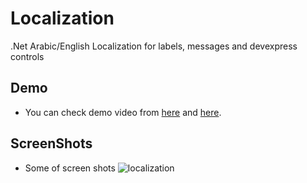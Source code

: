 # Localization
.Net Arabic/English Localization for labels, messages and devexpress controls

## Demo
- You can check demo video from [here](https://drive.google.com/file/d/1elNE4zNY2MES9dRzNdSe-X8XV8az2qZQ/view?usp=sharing) and [here](https://drive.google.com/file/d/1DJcTqdPc2SLA17VYqgIlUPX40ajK7ST8/view?usp=sharing).


## ScreenShots
- Some of screen shots
![localization](https://raw.githubusercontent.com/GhadyAlhamad/main/TestWindowsApplication/images/1.PNG)
